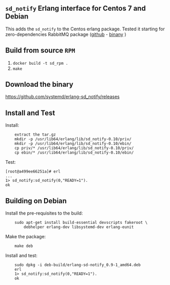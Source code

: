 `sd_notify` Erlang interface for Centos 7 and Debian
---

This adds the `sd_notify` to the Centos erlang package.
Tested it starting for zero-dependencies RabbitMQ package ([github](https://github.com/rabbitmq/erlang-rpm) - [binany](https://www.rabbitmq.com/releases/erlang/) )

Build from source `RPM`
-

 1.  `docker build -t sd_rpm .`
 2. `make`
 

 
Download the binary
-
https://github.com/systemd/erlang-sd_notify/releases

Install and Test
-
Install:

        extract the tar.gz
        mkdir -p /usr/lib64/erlang/lib/sd_notify-0.10/priv/
        mkdir -p /usr/lib64/erlang/lib/sd_notify-0.10/ebin/
        cp priv/* /usr/lib64/erlang/lib/sd_notify-0.10/priv/
        cp ebin/* /usr/lib64/erlang/lib/sd_notify-0.10/ebin/
 

Test:

    [root@a499ee66251a]# erl
    ...    
    1> sd_notify:sd_notify(0,"READY=1").
    ok


Building on Debian
-
Install the pre-requisites to the build:

        sudo apt-get install build-essential devscripts fakeroot \
            debhelper erlang-dev libsystemd-dev erlang-eunit

Make the package:

        make deb

Install and test:

        sudo dpkg -i deb-build/erlang-sd-notify_0.9-1_amd64.deb
        erl
        1> sd_notify:sd_notify(0,"READY=1").
        ok
